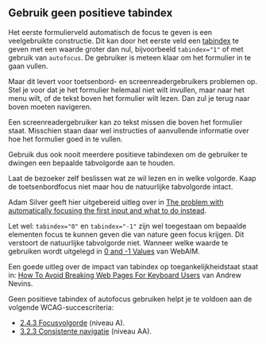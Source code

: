 ## Gebruik geen positieve tabindex

Het eerste formulierveld automatisch de focus te geven is een veelgebruikte constructie. Dit kan door het eerste veld een [tabindex](https://developer.mozilla.org/en-US/docs/Web/HTML/Global_attributes/tabindex) te geven met een waarde groter dan nul, bijvoorbeeld `tabindex="1"` of met gebruik van `autofocus`. De gebruiker is meteen klaar om het formulier in te gaan vullen.

Maar dit levert voor toetsenbord- en screenreadergebruikers problemen op. Stel je voor dat je het formulier helemaal niet wilt invullen, maar naar het menu wilt, of de tekst boven het formulier wilt lezen. Dan zul je terug naar boven moeten navigeren.

Een screenreadergebruiker kan zo tekst missen die boven het formulier staat. Misschien staan daar wel instructies of aanvullende informatie over hoe het formulier goed in te vullen.

Gebruik dus ook nooit meerdere positieve tabindexen om de gebruiker te dwingen een bepaalde tabvolgorde aan te houden.

Laat de bezoeker zelf beslissen wat ze wil lezen en in welke volgorde. Kaap de toetsenbordfocus niet maar hou de natuurlijke tabvolgorde intact.

Adam Silver geeft hier uitgebereid uitleg over in [The problem with automatically focusing the first input and what to do instead](https://adamsilver.io/blog/the-problem-with-automatically-focusing-the-first-input-and-what-to-do-instead/).

Let wel: `tabindex="0"` en `tabindex="-1"` zijn wel toegestaan om bepaalde elementen focus te kunnen geven die van nature geen focus krijgen. Dit verstoort de natuurlijke tabvolgorde niet. Wanneer welke waarde te gebruiken wordt uitgelegd in [0 and -1 Values](https://webaim.org/techniques/keyboard/tabindex#zero-negative-one) van WebAIM.

Een goede uitleg over de impact van tabindex op toegankelijkheidstaat staat in: [How To Avoid Breaking Web Pages For Keyboard Users](https://www.tpgi.com/how-to-avoid-breaking-web-pages-for-keyboard-users/) van Andrew Nevins.

Geen positieve tabindex of autofocus gebruiken helpt je te voldoen aan de volgende WCAG-succescriteria:

- [2.4.3 Focusvolgorde](https://www.w3.org/WAI/WCAG22/Understanding/focus-order.html) (niveau A).
- [3.2.3 Consistente navigatie](https://www.w3.org/WAI/WCAG22/Understanding/consistent-navigation.html) (niveau AA).
